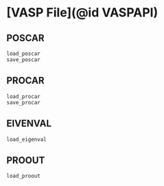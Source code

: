 # [VASP File](@id VASPAPI)

## POSCAR
```@docs
load_poscar
save_poscar
```

## PROCAR

```@docs
load_procar
save_procar
```

## EIVENVAL

```@docs
load_eigenval
```

## PROOUT
```@docs
load_proout
```
